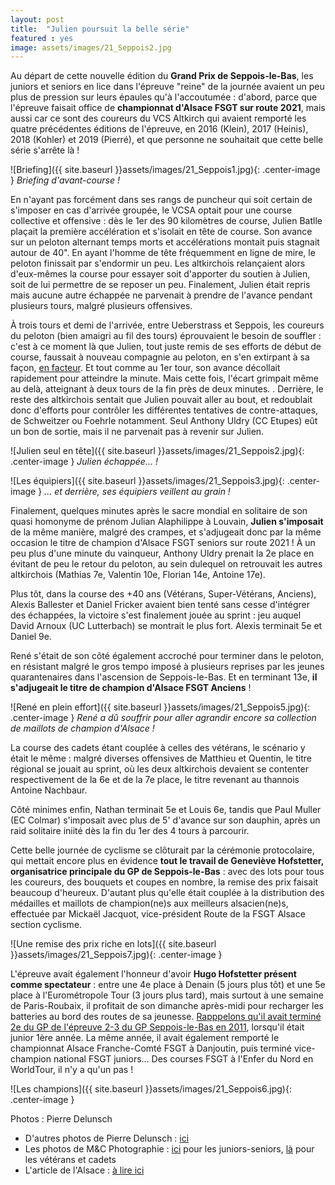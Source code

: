 ```yaml
---
layout: post
title:  "Julien poursuit la belle série"
featured : yes
image: assets/images/21_Seppois2.jpg
---
```


Au départ de cette nouvelle édition du **Grand Prix de Seppois-le-Bas**, les juniors et seniors en lice dans l'épreuve "reine" de la journée avaient un peu plus de pression sur leurs épaules qu'à l'accoutumée : d'abord, parce que l'épreuve faisait office de **championnat d'Alsace FSGT sur route 2021**, mais aussi car ce sont des coureurs du VCS Altkirch qui avaient remporté les quatre précédentes éditions de l'épreuve, en 2016 (Klein), 2017 (Heinis), 2018 (Kohler) et 2019 (Pierré), et que personne ne souhaitait que cette belle série s'arrête là !

![Briefing]({{ site.baseurl }}assets/images/21_Seppois1.jpg){: .center-image }
_Briefing d'avant-course !_

En n'ayant pas forcément dans ses rangs de puncheur qui soit certain de s'imposer en cas d'arrivée groupée, le VCSA optait pour une course collective et offensive : dès le 1er des 90 kilomètres de course, Julien Batlle plaçait la première accélération et s'isolait en tête de course. Son avance sur un peloton alternant temps morts et accélérations montait puis stagnait autour de 40". En ayant l'homme de tête fréquemment en ligne de mire, le peloton finissait par s'endormir un peu. Les altkirchois relançaient alors d'eux-mêmes la course pour essayer soit d'apporter du soutien à Julien, soit de lui permettre de se reposer un peu. Finalement, Julien était repris mais aucune autre échappée ne parvenait à prendre de l'avance pendant plusieurs tours, malgré plusieurs offensives. 

À trois tours et demi de l'arrivée, entre Ueberstrass et Seppois, les coureurs du peloton (bien amaigri au fil des tours) éprouvaient le besoin de souffler : c'est à ce moment là que Julien, tout juste remis de ses efforts de début de course, faussait à nouveau compagnie au peloton, en s'en extirpant à sa façon, [en facteur](https://www.ouest-france.fr/tour-de-france/tour-de-france-un-jour-une-expression-partir-en-facteur-5119721). Et tout comme au 1er tour, son avance décollait rapidement pour atteindre la minute. Mais cette fois, l'écart grimpait même au delà, atteignant à deux tours de la fin près de deux minutes. . Derrière, le reste des altkirchois sentait que Julien pouvait aller au bout, et redoublait donc d'efforts pour contrôler les différentes tentatives de contre-attaques, de Schweitzer ou Foehrle notamment. Seul Anthony Uldry (CC Etupes) eût un bon de sortie, mais il ne parvenait pas à revenir sur Julien.

![Julien seul en tête]({{ site.baseurl }}assets/images/21_Seppois2.jpg){: .center-image }
_Julien échappée... !_

![Les équipiers]({{ site.baseurl }}assets/images/21_Seppois3.jpg){: .center-image }
_... et derrière, ses équipiers veillent au grain !_

Finalement, quelques minutes après le sacre mondial en solitaire de son quasi homonyme de prénom Julian Alaphilippe à Louvain, **Julien s'imposait** de la même manière, malgré des crampes, et s'adjugeait donc par la même occasion le titre de champion d'Alsace FSGT seniors sur route 2021 ! À un peu plus d'une minute du vainqueur, Anthony Uldry prenait la 2e place en évitant de peu le retour du peloton, au sein dulequel on retrouvait les autres altkirchois (Mathias 7e, Valentin 10e, Florian 14e, Antoine 17e).

Plus tôt, dans la course des +40 ans (Vétérans, Super-Vétérans, Anciens), Alexis Ballester et Daniel Fricker avaient bien tenté sans cesse d'intégrer des échappées, la victoire s'est finalement jouée au sprint : jeu auquel David Arnoux (UC Lutterbach) se montrait le plus fort. Alexis terminait 5e et Daniel 9e.

René s'était de son côté également accroché pour terminer dans le peloton, en résistant malgré le gros tempo imposé à plusieurs reprises par les jeunes quarantenaires dans l'ascension de Seppois-le-Bas. Et en terminant 13e, **il s'adjugeait le titre de champion d'Alsace FSGT Anciens** !

![René en plein effort]({{ site.baseurl }}assets/images/21_Seppois5.jpg){: .center-image }
_René a dû souffrir pour aller agrandir encore sa collection de maillots de champion d'Alsace !_

La course des cadets étant couplée à celles des vétérans, le scénario y était le même : malgré diverses offensives de Matthieu et Quentin, le titre régional se jouait au sprint, où les deux altkirchois devaient se contenter respectivement de la 6e et de la 7e place, le titre revenant au thannois Antoine Nachbaur.

Côté minimes enfin, Nathan terminait 5e et Louis 6e, tandis que Paul Muller (EC Colmar) s'imposait avec plus de 5' d'avance sur son dauphin, après un raid solitaire iniité dès la fin du 1er des 4 tours à parcourir.

Cette belle journée de cyclisme se clôturait par la cérémonie protocolaire, qui mettait encore plus en évidence **tout le travail de Geneviève Hofstetter, organisatrice principale du GP de Seppois-le-Bas** : avec des lots pour tous les coureurs, des bouquets et coupes en nombre, la remise des prix faisait beaucoup d'heureux. D'autant plus qu'elle était couplée à la distribution des médailles et maillots de champion(ne)s aux meilleurs alsacien(ne)s, effectuée par Mickaël Jacquot, vice-président Route de la FSGT Alsace section cyclisme.

![Une remise des prix riche en lots]({{ site.baseurl }}assets/images/21_Seppois7.jpg){: .center-image }

L'épreuve avait également l'honneur d'avoir **Hugo Hofstetter présent comme spectateur** : entre une 4e place à Denain (5 jours plus tôt) et une 5e place à l'Eurométropole Tour (3 jours plus tard), mais surtout à une semaine de Paris-Roubaix, il profitait de son dimanche après-midi pour recharger les batteries au bord des routes de sa jeunesse. [Rapppelons qu'il avait terminé 2e du GP de l'épreuve 2-3 du GP Seppois-le-Bas en 2011](https://www.lalsace.fr/sport/2011/03/21/flandre-en-routier), lorsqu'il était junior 1ère année. La même année, il avait également remporté le championnat Alsace Franche-Comté FSGT à Danjoutin, puis terminé vice-champion national FSGT juniors...
Des courses FSGT à l'Enfer du Nord en WorldTour, il n'y a qu'un pas !

![Les champions]({{ site.baseurl }}assets/images/21_Seppois6.jpg){: .center-image }

Photos : Pierre Delunsch

* D'autres photos de Pierre Delunsch : [ici](https://www.facebook.com/media/set/?vanity=vcsaltkirch&set=a.1470101133373959)
* Les photos de M&C Photographie : [ici](https://www.facebook.com/media/set/?vanity=MC.Photographes&set=a.273258194799940) pour les juniors-seniors, [là](https://www.facebook.com/media/set/?vanity=MC.Photographes&set=a.273258194799940) pour les vétérans et cadets
* L'article de l'Alsace : [à lire ici](https://www.lalsace.fr/sport/2021/09/26/batlle-titre-en-force)




















